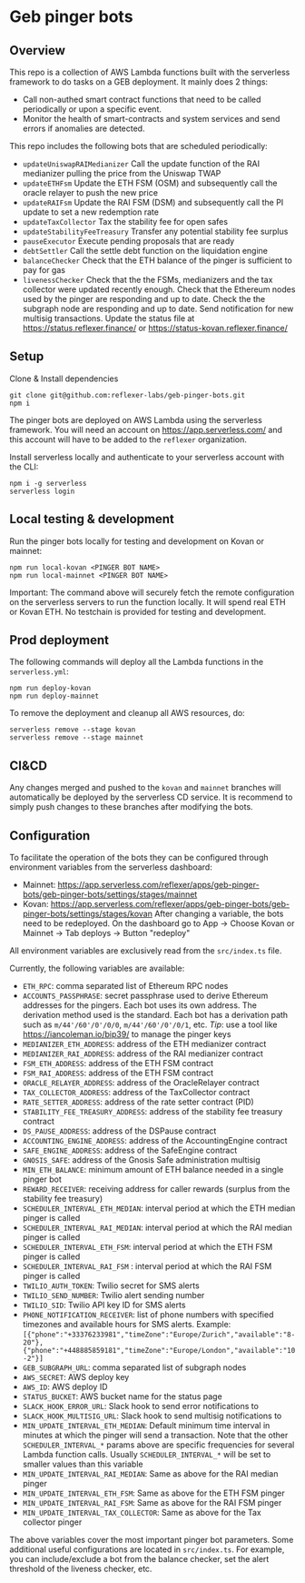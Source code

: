 # Geb pinger bots

## Overview

This repo is a collection of AWS Lambda functions built with the serverless framework to do tasks on a GEB deployment. It mainly does 2 things:

- Call non-authed smart contract functions that need to be called periodically or upon a specific event.
- Monitor the health of smart-contracts and system services and send errors if anomalies are detected.

This repo includes the following bots that are scheduled periodically:

- `updateUniswapRAIMedianizer` Call the update function of the RAI medianizer pulling the price from the Uniswap TWAP
- `updateETHFsm` Update the ETH FSM (OSM) and subsequently call the oracle relayer to push the new price
- `updateRAIFsm` Update the RAI FSM (DSM) and subsequently call the PI update to set a new redemption rate
- `updateTaxCollector` Tax the stability fee for open safes
- `updateStabilityFeeTreasury` Transfer any potential stability fee surplus
- `pauseExecutor` Execute pending proposals that are ready
- `debtSettler` Call the settle debt function on the liquidation engine
- `balanceChecker` Check that the ETH balance of the pinger is sufficient to pay for gas
- `livenessChecker` Check that the the FSMs, medianizers and the tax collector were updated recently enough. Check that the Ethereum nodes used by the pinger are responding and up to date. Check the the subgraph node are responding and up to date. Send notification for new multisig transactions. Update the status file at https://status.reflexer.finance/ or https://status-kovan.reflexer.finance/

## Setup

Clone & Install dependencies

```
git clone git@github.com:reflexer-labs/geb-pinger-bots.git
npm i
```

The pinger bots are deployed on AWS Lambda using the serverless framework. You will need an account on https://app.serverless.com/ and this account will have to be added to the `reflexer` organization.

Install serverless locally and authenticate to your serverless account with the CLI:

```
npm i -g serverless
serverless login
```

## Local testing & development

Run the pinger bots locally for testing and development on Kovan or mainnet:

```
npm run local-kovan <PINGER BOT NAME>
npm run local-mainnet <PINGER BOT NAME>
```

Important: The command above will securely fetch the remote configuration on the serverless servers to run the function locally. It will spend real ETH or Kovan ETH. No testchain is provided for testing and development.

## Prod deployment

The following commands will deploy all the Lambda functions in the `serverless.yml`:

```
npm run deploy-kovan
npm run deploy-mainnet
```

To remove the deployment and cleanup all AWS resources, do:

```
serverless remove --stage kovan
serverless remove --stage mainnet
```

## CI&CD

Any changes merged and pushed to the `kovan` and `mainnet` branches will automatically be deployed by the serverless CD service. It is recommend to simply push changes to these branches after modifying the bots.

## Configuration

To facilitate the operation of the bots they can be configured through environment variables from the serverless dashboard:

- Mainnet: https://app.serverless.com/reflexer/apps/geb-pinger-bots/geb-pinger-bots/settings/stages/mainnet
- Kovan: https://app.serverless.com/reflexer/apps/geb-pinger-bots/geb-pinger-bots/settings/stages/kovan
  After changing a variable, the bots need to be redeployed. On the dashboard go to App -> Choose Kovan or Mainnet -> Tab deploys -> Button "redeploy"

All environment variables are exclusively read from the `src/index.ts` file.

Currently, the following variables are available:

- `ETH_RPC`: comma separated list of Ethereum RPC nodes
- `ACCOUNTS_PASSPHRASE`: secret passphrase used to derive Ethereum addresses for the pingers. Each bot uses its own address. The derivation method used is the standard. Each bot has a derivation path such as `m/44'/60'/0'/0/0`, `m/44'/60'/0'/0/1`, etc. _Tip_: use a tool like https://iancoleman.io/bip39/ to manage the pinger keys
- `MEDIANIZER_ETH_ADDRESS`: address of the ETH medianizer contract
- `MEDIANIZER_RAI_ADDRESS`: address of the RAI medianizer contract
- `FSM_ETH_ADDRESS`: address of the ETH FSM contract
- `FSM_RAI_ADDRESS`: address of the ETH FSM contract
- `ORACLE_RELAYER_ADDRESS`: address of the OracleRelayer contract
- `TAX_COLLECTOR_ADDRESS`: address of the TaxCollector contract
- `RATE_SETTER_ADDRESS`: address of the rate setter contract (PID)
- `STABILITY_FEE_TREASURY_ADDRESS`: address of the stability fee treasury contract
- `DS_PAUSE_ADDRESS`: address of the DSPause contract
- `ACCOUNTING_ENGINE_ADDRESS`: address of the AccountingEngine contract
- `SAFE_ENGINE_ADDRESS`: address of the SafeEngine contract
- `GNOSIS_SAFE`: address of the Gnosis Safe administration multisig
- `MIN_ETH_BALANCE`: minimum amount of ETH balance needed in a single pinger bot
- `REWARD_RECEIVER`: receiving address for caller rewards (surplus from the stability fee treasury)
- `SCHEDULER_INTERVAL_ETH_MEDIAN`: interval period at which the ETH median pinger is called
- `SCHEDULER_INTERVAL_RAI_MEDIAN`: interval period at which the RAI median pinger is called
- `SCHEDULER_INTERVAL_ETH_FSM`: interval period at which the ETH FSM pinger is called
- `SCHEDULER_INTERVAL_RAI_FSM` : interval period at which the RAI FSM pinger is called
- `TWILIO_AUTH_TOKEN`: Twilio secret for SMS alerts
- `TWILIO_SEND_NUMBER`: Twilio alert sending number
- `TWILIO_SID`: Twilio API key ID for SMS alerts
- `PHONE_NOTIFICATION_RECEIVER`: list of phone numbers with specified timezones and available hours for SMS alerts. Example: `[{"phone":"+33376233981","timeZone":"Europe/Zurich","available":"8-20"},{"phone":"+448885859181","timeZone":"Europe/London","available":"10-2"}]`
- `GEB_SUBGRAPH_URL`: comma separated list of subgraph nodes
- `AWS_SECRET`: AWS deploy key
- `AWS_ID`: AWS deploy ID
- `STATUS_BUCKET`: AWS bucket name for the status page
- `SLACK_HOOK_ERROR_URL`: Slack hook to send error notifications to
- `SLACK_HOOK_MULTISIG_URL`: Slack hook to send multisig notifications to
- `MIN_UPDATE_INTERVAL_ETH_MEDIAN`: Default minimum time interval in minutes at which the pinger will send a transaction. Note that the other `SCHEDULER_INTERVAL_*` params above are specific frequencies for several Lambda function calls. Usually `SCHEDULER_INTERVAL_*` will be set to smaller values than this variable
- `MIN_UPDATE_INTERVAL_RAI_MEDIAN`: Same as above for the RAI median pinger
- `MIN_UPDATE_INTERVAL_ETH_FSM`: Same as above for the ETH FSM pinger
- `MIN_UPDATE_INTERVAL_RAI_FSM`: Same as above for the RAI FSM pinger
- `MIN_UPDATE_INTERVAL_TAX_COLLECTOR`: Same as above for the Tax collector pinger

The above variables cover the most important pinger bot parameters. Some additional useful configurations are located in `src/index.ts`. For example, you can include/exclude a bot from the balance checker, set the alert threshold of the liveness checker, etc.
